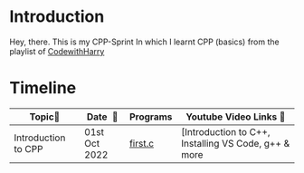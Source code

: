 # Introduction
Hey, there. This is my CPP-Sprint In which I learnt CPP (basics) from the playlist of [CodewithHarry](https://youtube.com/playlist?list=PLu0W_9lII9agpFUAlPFe_VNSlXW5uE0YL)

# Timeline

|**Topic:pushpin:**|**Date &nbsp;:calendar:**|**Programs**| **Youtube Video Links :link:**|
|---------------------|---------------------|---------------------|---------------------|
|Introduction to CPP|01st Oct 2022|[first.c](data/first.c)|[Introduction to C++, Installing VS Code, g++ & more | C++ Tutorials for Beginners #1](https://www.youtube.com/watch?v=j8nAHeVKL08&list=PLu0W_9lII9agpFUAlPFe_VNSlXW5uE0YL&index=1)